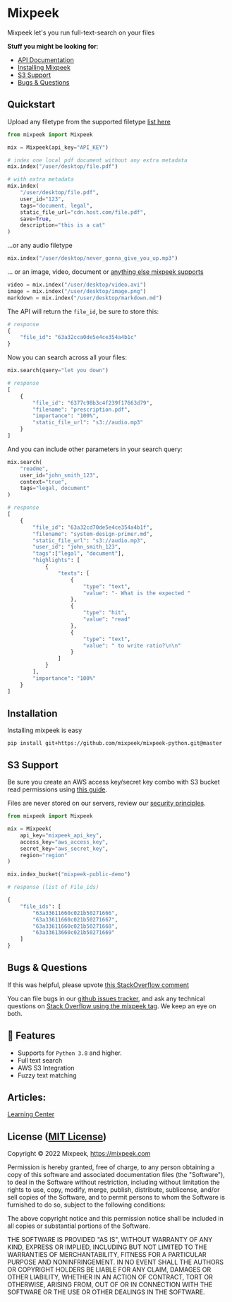 # Mixpeek

Mixpeek let's you run full-text-search on your files

**Stuff you might be looking for**:

- [API Documentation](https://docs.mixpeek.com)
- [Installing Mixpeek](https://github.com/mixpeek/mixpeek-python#installation)
- [S3 Support](https://github.com/mixpeek/mixpeek-python#s3-support)
- [Bugs & Questions](https://github.com/mixpeek/mixpeek-python#bugs-&-questions)

## Quickstart

Upload any filetype from the supported filetype [list here](https://mixpeek.com/learn)

```python
from mixpeek import Mixpeek

mix = Mixpeek(api_key="API_KEY")

# index one local pdf document without any extra metadata
mix.index("/user/desktop/file.pdf")

# with extra metadata
mix.index(
    "/user/desktop/file.pdf",
    user_id="123",
    tags="document, legal",
    static_file_url="cdn.host.com/file.pdf",
    save=True,
    description="this is a cat"
)
```

...or any audio filetype

```python
mix.index("/user/desktop/never_gonna_give_you_up.mp3")
```

... or an image, video, document or [anything else mixpeek supports](https://mixpeek.com/learn)

```python
video = mix.index("/user/desktop/video.avi")
image = mix.index("/user/desktop/image.png")
markdown = mix.index("/user/desktop/markdown.md")
```

The API will return the `file_id`, be sure to store this:

```python
# response
{
    "file_id": "63a32cca0de5e4ce354a4b1c"
}
```

Now you can search across all your files:

```python
mix.search(query="let you down")

# response
[
    {
        "file_id": "6377c98b3c4f239f17663d79",
        "filename": "prescription.pdf",
        "importance": "100%",
        "static_file_url": "s3://audio.mp3"
    }
]

```

And you can include other parameters in your search query:

```python
mix.search(
    "readme",
    user_id="john_smith_123",
    context="true",
    tags="legal, document"
)

# response
[
    {
        "file_id": "63a32cd70de5e4ce354a4b1f",
        "filename": "system-design-primer.md",
        "static_file_url": "s3://audio.mp3",
        "user_id": "john_smith_123",
        "tags":["legal", "document"],
        "highlights": [
            {
                "texts": [
                    {
                        "type": "text",
                        "value": "- What is the expected "
                    },
                    {
                        "type": "hit",
                        "value": "read"
                    },
                    {
                        "type": "text",
                        "value": " to write ratio?\n\n"
                    }
                ]
            }
        ],
        "importance": "100%"
    }
]
```

## Installation

Installing mixpeek is easy

```shell
pip install git+https://github.com/mixpeek/mixpeek-python.git@master
```

## S3 Support

Be sure you create an AWS access key/secret key combo with S3 bucket read permissions using [this guide](https://docs.aws.amazon.com/IAM/latest/UserGuide/id_credentials_access-keys.html).

Files are never stored on our servers, review our [security principles](https://mixpeek.com/security).

```python
from mixpeek import Mixpeek

mix = Mixpeek(
    api_key="mixpeek_api_key",
    access_key="aws_access_key",
    secret_key="aws_secret_key",
    region="region"
)

mix.index_bucket("mixpeek-public-demo")

# response (list of File_ids)

{
    "file_ids": [
        "63a33611660c021b50271666",
        "63a33611660c021b50271667",
        "63a33611660c021b50271668",
        "63a33613660c021b50271669"
    ]
}

```

## Bugs & Questions

If this was helpful, please upvote [this StackOverflow comment](https://stackoverflow.com/a/69475102/5956579)

You can file bugs in our [github issues tracker](https://github.com/mixpeek/mixpeek-python/issues),
and ask any technical questions on
[Stack Overflow using the mixpeek tag](http://stackoverflow.com/questions/ask?tags=mixpeek).
We keep an eye on both.

## 🚀 Features

- Supports for `Python 3.8` and higher.
- Full text search
- AWS S3 Integration
- Fuzzy text matching

## Articles:

[Learning Center](https://mixpeek.com/learn)

## License ([MIT License](http://opensource.org/licenses/mit-license.php))

Copyright © 2022 Mixpeek, https://mixpeek.com

Permission is hereby granted, free of charge, to any person obtaining
a copy of this software and associated documentation files (the
"Software"), to deal in the Software without restriction, including
without limitation the rights to use, copy, modify, merge, publish,
distribute, sublicense, and/or sell copies of the Software, and to
permit persons to whom the Software is furnished to do so, subject to
the following conditions:

The above copyright notice and this permission notice shall be
included in all copies or substantial portions of the Software.

THE SOFTWARE IS PROVIDED "AS IS", WITHOUT WARRANTY OF ANY KIND,
EXPRESS OR IMPLIED, INCLUDING BUT NOT LIMITED TO THE WARRANTIES OF
MERCHANTABILITY, FITNESS FOR A PARTICULAR PURPOSE AND
NONINFRINGEMENT. IN NO EVENT SHALL THE AUTHORS OR COPYRIGHT HOLDERS BE
LIABLE FOR ANY CLAIM, DAMAGES OR OTHER LIABILITY, WHETHER IN AN ACTION
OF CONTRACT, TORT OR OTHERWISE, ARISING FROM, OUT OF OR IN CONNECTION
WITH THE SOFTWARE OR THE USE OR OTHER DEALINGS IN THE SOFTWARE.
